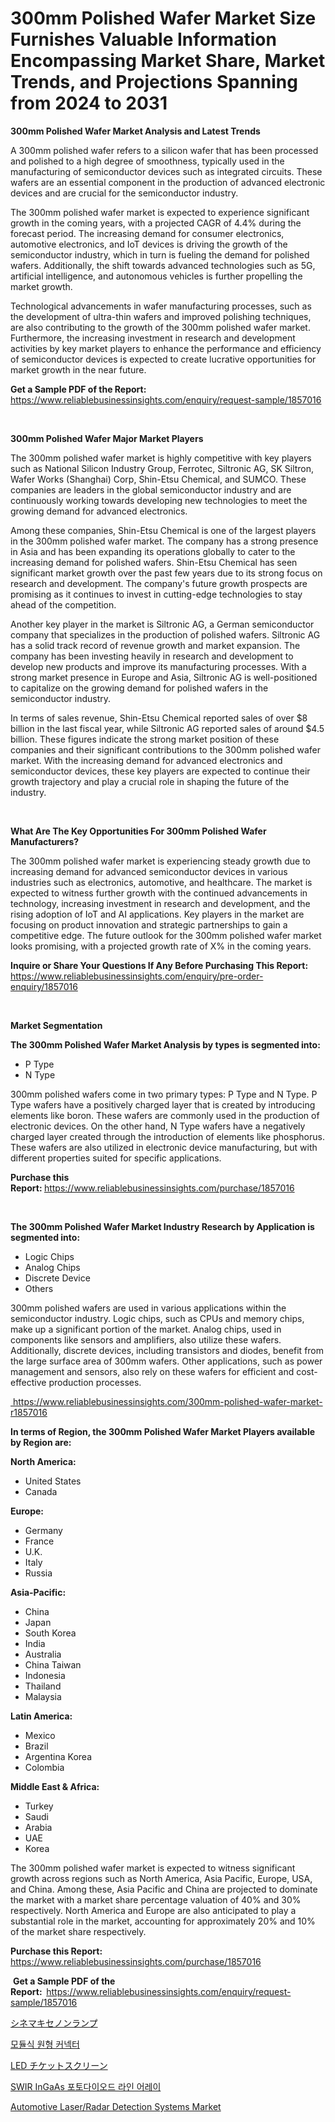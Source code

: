 <p><h1>300mm Polished Wafer Market Size Furnishes Valuable Information Encompassing Market Share, Market Trends, and Projections Spanning from 2024 to 2031</h1></p><p><strong>300mm Polished Wafer Market Analysis and Latest Trends</strong></p>
<p><p>A 300mm polished wafer refers to a silicon wafer that has been processed and polished to a high degree of smoothness, typically used in the manufacturing of semiconductor devices such as integrated circuits. These wafers are an essential component in the production of advanced electronic devices and are crucial for the semiconductor industry.</p><p>The 300mm polished wafer market is expected to experience significant growth in the coming years, with a projected CAGR of 4.4% during the forecast period. The increasing demand for consumer electronics, automotive electronics, and IoT devices is driving the growth of the semiconductor industry, which in turn is fueling the demand for polished wafers. Additionally, the shift towards advanced technologies such as 5G, artificial intelligence, and autonomous vehicles is further propelling the market growth.</p><p>Technological advancements in wafer manufacturing processes, such as the development of ultra-thin wafers and improved polishing techniques, are also contributing to the growth of the 300mm polished wafer market. Furthermore, the increasing investment in research and development activities by key market players to enhance the performance and efficiency of semiconductor devices is expected to create lucrative opportunities for market growth in the near future.</p></p>
<p><strong>Get a Sample PDF of the Report:&nbsp;</strong> <a href="https://www.reliablebusinessinsights.com/enquiry/request-sample/1857016">https://www.reliablebusinessinsights.com/enquiry/request-sample/1857016</a></p>
<p>&nbsp;</p>
<p><strong>300mm Polished Wafer Major Market Players</strong></p>
<p><p>The 300mm polished wafer market is highly competitive with key players such as National Silicon Industry Group, Ferrotec, Siltronic AG, SK Siltron, Wafer Works (Shanghai) Corp, Shin-Etsu Chemical, and SUMCO. These companies are leaders in the global semiconductor industry and are continuously working towards developing new technologies to meet the growing demand for advanced electronics.</p><p>Among these companies, Shin-Etsu Chemical is one of the largest players in the 300mm polished wafer market. The company has a strong presence in Asia and has been expanding its operations globally to cater to the increasing demand for polished wafers. Shin-Etsu Chemical has seen significant market growth over the past few years due to its strong focus on research and development. The company's future growth prospects are promising as it continues to invest in cutting-edge technologies to stay ahead of the competition.</p><p>Another key player in the market is Siltronic AG, a German semiconductor company that specializes in the production of polished wafers. Siltronic AG has a solid track record of revenue growth and market expansion. The company has been investing heavily in research and development to develop new products and improve its manufacturing processes. With a strong market presence in Europe and Asia, Siltronic AG is well-positioned to capitalize on the growing demand for polished wafers in the semiconductor industry.</p><p>In terms of sales revenue, Shin-Etsu Chemical reported sales of over $8 billion in the last fiscal year, while Siltronic AG reported sales of around $4.5 billion. These figures indicate the strong market position of these companies and their significant contributions to the 300mm polished wafer market. With the increasing demand for advanced electronics and semiconductor devices, these key players are expected to continue their growth trajectory and play a crucial role in shaping the future of the industry.</p></p>
<p>&nbsp;</p>
<p><strong>What Are The Key Opportunities For 300mm Polished Wafer Manufacturers?</strong></p>
<p><p>The 300mm polished wafer market is experiencing steady growth due to increasing demand for advanced semiconductor devices in various industries such as electronics, automotive, and healthcare. The market is expected to witness further growth with the continued advancements in technology, increasing investment in research and development, and the rising adoption of IoT and AI applications. Key players in the market are focusing on product innovation and strategic partnerships to gain a competitive edge. The future outlook for the 300mm polished wafer market looks promising, with a projected growth rate of X% in the coming years.</p></p>
<p><strong>Inquire or Share Your Questions If Any Before Purchasing This Report:</strong> <a href="https://www.reliablebusinessinsights.com/enquiry/pre-order-enquiry/1857016">https://www.reliablebusinessinsights.com/enquiry/pre-order-enquiry/1857016</a></p>
<p>&nbsp;</p>
<p><strong>Market Segmentation</strong></p>
<p><strong>The 300mm Polished Wafer Market Analysis by types is segmented into:</strong></p>
<p><ul><li>P Type</li><li>N Type</li></ul></p>
<p><p>300mm polished wafers come in two primary types: P Type and N Type. P Type wafers have a positively charged layer that is created by introducing elements like boron. These wafers are commonly used in the production of electronic devices. On the other hand, N Type wafers have a negatively charged layer created through the introduction of elements like phosphorus. These wafers are also utilized in electronic device manufacturing, but with different properties suited for specific applications.</p></p>
<p><strong>Purchase this Report:&nbsp;</strong><a href="https://www.reliablebusinessinsights.com/purchase/1857016">https://www.reliablebusinessinsights.com/purchase/1857016</a></p>
<p>&nbsp;</p>
<p><strong>The 300mm Polished Wafer Market Industry Research by Application is segmented into:</strong></p>
<p><ul><li>Logic Chips</li><li>Analog Chips</li><li>Discrete Device</li><li>Others</li></ul></p>
<p><p>300mm polished wafers are used in various applications within the semiconductor industry. Logic chips, such as CPUs and memory chips, make up a significant portion of the market. Analog chips, used in components like sensors and amplifiers, also utilize these wafers. Additionally, discrete devices, including transistors and diodes, benefit from the large surface area of 300mm wafers. Other applications, such as power management and sensors, also rely on these wafers for efficient and cost-effective production processes.</p></p>
<p><a href="https://www.reliablebusinessinsights.com/300mm-polished-wafer-market-r1857016">&nbsp;https://www.reliablebusinessinsights.com/300mm-polished-wafer-market-r1857016</a></p>
<p><strong>In terms of Region, the 300mm Polished Wafer Market Players available by Region are:</strong></p>
<p>
    <p> <strong> North America: </strong>
        <ul>
            <li>United States</li>
            <li>Canada</li>
        </ul>
        </p> 
    <p> <strong> Europe: </strong>
        <ul>
            <li>Germany</li>
            <li>France</li>
            <li>U.K.</li>
            <li>Italy</li>
            <li>Russia</li>
        </ul>
        </p> 
    <p> <strong> Asia-Pacific: </strong>
        <ul>
            <li>China</li>
            <li>Japan</li>
            <li>South Korea</li>
            <li>India</li>
            <li>Australia</li>
            <li>China Taiwan</li>
            <li>Indonesia</li>
            <li>Thailand</li>
            <li>Malaysia</li>
        </ul>
        </p> 
    <p> <strong> Latin America: </strong>
        <ul>
            <li>Mexico</li>
            <li>Brazil</li>
            <li>Argentina Korea</li>
            <li>Colombia</li>
        </ul>
        </p> 
    <p> <strong> Middle East & Africa: </strong>
        <ul>
            <li>Turkey</li>
            <li>Saudi</li>
            <li>Arabia</li>
            <li>UAE</li>
            <li>Korea</li>
        </ul>
    </p>
    </p>
<p><p>The 300mm polished wafer market is expected to witness significant growth across regions such as North America, Asia Pacific, Europe, USA, and China. Among these, Asia Pacific and China are projected to dominate the market with a market share percentage valuation of 40% and 30% respectively. North America and Europe are also anticipated to play a substantial role in the market, accounting for approximately 20% and 10% of the market share respectively.</p></p>
<p><strong>Purchase this Report: </strong><a href="https://www.reliablebusinessinsights.com/purchase/1857016">https://www.reliablebusinessinsights.com/purchase/1857016</a></p>
<p>&nbsp;<strong>Get a Sample PDF of the Report:&nbsp;&nbsp;</strong><a href="https://www.reliablebusinessinsights.com/enquiry/request-sample/1857016">https://www.reliablebusinessinsights.com/enquiry/request-sample/1857016</a></p>
<p><strong></strong></p>
<p><p><a href="https://github.com/RodHoppe07/Market-Research-Report-List-2/blob/main/2540280123544.md">シネマキセノンランプ</a></p><p><a href="https://github.com/asratman/Market-Research-Report-List-1/blob/main/5739933122437.md">모듈식 원형 커넥터</a></p><p><a href="https://github.com/laurenreichert/Market-Research-Report-List-2/blob/main/9179029123543.md">LED チケットスクリーン</a></p><p><a href="https://github.com/OliverBarry1954/Market-Research-Report-List-1/blob/main/5030798122438.md">SWIR InGaAs 포토다이오드 라인 어레이</a></p><p><a href="https://github.com/lubmix/Market-Research-Report-List-3/blob/main/automotive-laserradar-detection-systems-market.md">Automotive Laser/Radar Detection Systems Market</a></p></p>